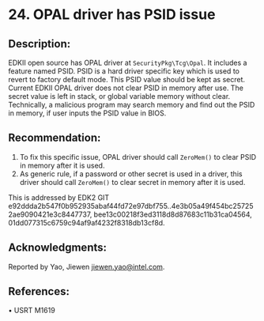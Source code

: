 <!--- @file
  opal_driver_has_psid_issue.md for Security Advisory
  Copyright (c) 2018, Intel Corporation. All rights reserved.<BR>

  Redistribution and use in source (original document form) and 'compiled'
  forms (converted to PDF, epub, HTML and other formats) with or without
  modification, are permitted provided that the following conditions are met:

  1) Redistributions of source code (original document form) must retain the
     above copyright notice, this list of conditions and the following
     disclaimer as the first lines of this file unmodified.

  2) Redistributions in compiled form (transformed to other DTDs, converted to
     PDF, epub, HTML and other formats) must reproduce the above copyright
     notice, this list of conditions and the following disclaimer in the
     documentation and/or other materials provided with the distribution.

  THIS DOCUMENTATION IS PROVIDED BY TIANOCORE PROJECT "AS IS" AND ANY EXPRESS OR
  IMPLIED WARRANTIES, INCLUDING, BUT NOT LIMITED TO, THE IMPLIED WARRANTIES OF
  MERCHANTABILITY AND FITNESS FOR A PARTICULAR PURPOSE ARE DISCLAIMED. IN NO
  EVENT SHALL TIANOCORE PROJECT  BE LIABLE FOR ANY DIRECT, INDIRECT, INCIDENTAL,
  SPECIAL, EXEMPLARY, OR CONSEQUENTIAL DAMAGES (INCLUDING, BUT NOT LIMITED TO,
  PROCUREMENT OF SUBSTITUTE GOODS OR SERVICES; LOSS OF USE, DATA, OR PROFITS;
  OR BUSINESS INTERRUPTION) HOWEVER CAUSED AND ON ANY THEORY OF LIABILITY,
  WHETHER IN CONTRACT, STRICT LIABILITY, OR TORT (INCLUDING NEGLIGENCE OR
  OTHERWISE) ARISING IN ANY WAY OUT OF THE USE OF THIS DOCUMENTATION, EVEN IF
  ADVISED OF THE POSSIBILITY OF SUCH DAMAGE.

-->

# 24. OPAL driver has PSID issue


## Description:


EDKII open source has OPAL driver at ```SecurityPkg\Tcg\Opal```. It includes a feature named PSID. PSID is a hard driver specific key which is used to revert to factory default mode. This PSID value should be kept as secret.
Current EDKII OPAL driver does not clear PSID in memory after use. The secret value is left in stack, or global variable memory without clear.
Technically, a malicious program may search memory and find out the PSID in memory, if user inputs the PSID value in BIOS.


## Recommendation:


1.	To fix this specific issue, OPAL driver should call ```ZeroMem()``` to clear PSID in memory after it is used.
2.	As generic rule, if a password or other secret is used in a driver, this driver should call ```ZeroMem()``` to clear secret in memory after it is used.


This is addressed by EDK2 GIT e92ddda2b547f0b952935abaf44fd72e97dbf755..4e3b05a49f454bc257252ae9090421e3c8447737, 
bee13c00218f3ed3118d8d87683c11b31ca04564, 01dd077315c6759c94af9af4232f8318db13cf8d. 


## Acknowledgments:


Reported by Yao, Jiewen <jiewen.yao@intel.com>.


## References:


•	USRT M1619


